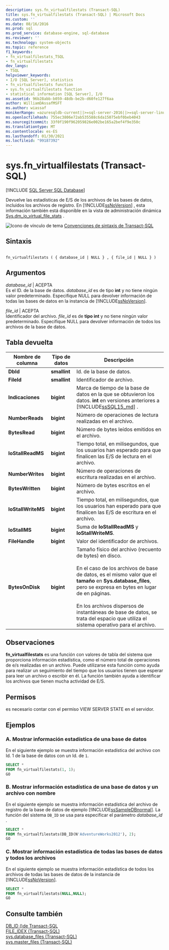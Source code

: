 ```yaml
---
description: sys.fn_virtualfilestats (Transact-SQL)
title: sys.fn_virtualfilestats (Transact-SQL) | Microsoft Docs
ms.custom: ''
ms.date: 08/16/2016
ms.prod: sql
ms.prod_service: database-engine, sql-database
ms.reviewer: ''
ms.technology: system-objects
ms.topic: reference
f1_keywords:
- fn_virtualfilestats_TSQL
- fn_virtualfilestats
dev_langs:
- TSQL
helpviewer_keywords:
- I/O [SQL Server], statistics
- fn_virtualfilestats function
- sys.fn_virtualfilestats function
- statistical information [SQL Server], I/O
ms.assetid: 96b28abb-b059-48db-be2b-d60fe127f6aa
author: WilliamDAssafMSFT
ms.author: wiassaf
monikerRange: =azuresqldb-current||>=sql-server-2016||>=sql-server-linux-2017||=azuresqldb-mi-current
ms.openlocfilehash: 755ec3806e72ab535588c6da15075ebf0beb4043
ms.sourcegitcommit: 33f0f190f962059826e002be165a2bef4f9e350c
ms.translationtype: MT
ms.contentlocale: es-ES
ms.lasthandoff: 01/30/2021
ms.locfileid: "99187392"
---
```

# <a name="sysfn_virtualfilestats-transact-sql"></a>sys.fn_virtualfilestats (Transact-SQL)
[!INCLUDE [SQL Server SQL Database](../../includes/applies-to-version/sql-asdb.md)]

  Devuelve las estadísticas de E/S de los archivos de las bases de datos, incluidos los archivos de registro. En [!INCLUDE[ssNoVersion](../../includes/ssnoversion-md.md)] , esta información también está disponible en la vista de administración dinámica [Sys.dm_io_virtual_file_stats](../../relational-databases/system-dynamic-management-views/sys-dm-io-virtual-file-stats-transact-sql.md) .  

 ![Icono de vínculo de tema](../../database-engine/configure-windows/media/topic-link.gif "Icono de vínculo de tema") [Convenciones de sintaxis de Transact-SQL](../../t-sql/language-elements/transact-sql-syntax-conventions-transact-sql.md)  
  
## <a name="syntax"></a>Sintaxis  
  
```  
  
fn_virtualfilestats ( { database_id | NULL } , { file_id | NULL } )  
```  
  
## <a name="arguments"></a>Argumentos  
 *database_id* | ACEPTA  
 Es el ID. de la base de datos. *database_id* es de tipo **int** y no tiene ningún valor predeterminado. Especifique NULL para devolver información de todas las bases de datos en la instancia de [!INCLUDE[ssNoVersion](../../includes/ssnoversion-md.md)].  
  
 *file_id* | ACEPTA  
 Identificador del archivo. *file_id* es de **tipo int** y no tiene ningún valor predeterminado. Especifique NULL para devolver información de todos los archivos de la base de datos.  
  
## <a name="table-returned"></a>Tabla devuelta  
  
|Nombre de columna|Tipo de datos|Descripción|  
|-----------------|---------------|-----------------|  
|**DbId**|**smallint**|Id. de la base de datos.|  
|**FileId**|**smallint**|Identificador de archivo.|  
|**Indicaciones**|**bigint**|Marca de tiempo de la base de datos en la que se obtuvieron los datos. **int** en versiones anteriores a [!INCLUDE[ssSQL15_md](../../includes/sssql16-md.md)] . |  
|**NumberReads**|**bigint**|Número de operaciones de lectura realizadas en el archivo.|  
|**BytesRead**|**bigint**|Número de bytes leídos emitidos en el archivo.|  
|**IoStallReadMS**|**bigint**|Tiempo total, en milisegundos, que los usuarios han esperado para que finalicen las E/S de lectura en el archivo.|  
|**NumberWrites**|**bigint**|Número de operaciones de escritura realizadas en el archivo.|  
|**BytesWritten**|**bigint**|Número de bytes escritos en el archivo.|  
|**IoStallWriteMS**|**bigint**|Tiempo total, en milisegundos, que los usuarios han esperado para que finalicen las E/S de escritura en el archivo.|  
|**IoStallMS**|**bigint**|Suma de **IoStallReadMS** y **IoStallWriteMS**.|  
|**FileHandle**|**bigint**|Valor del identificador de archivos.|  
|**BytesOnDisk**|**bigint**|Tamaño físico del archivo (recuento de bytes) en disco.<br /><br /> En el caso de los archivos de base de datos, es el mismo valor que el **tamaño** en **Sys.database_files**, pero se expresa en bytes en lugar de en páginas.<br /><br /> En los archivos dispersos de instantáneas de base de datos, se trata del espacio que utiliza el sistema operativo para el archivo.|  
  
## <a name="remarks"></a>Observaciones  
 **fn_virtualfilestats** es una función con valores de tabla del sistema que proporciona información estadística, como el número total de operaciones de e/s realizadas en un archivo. Puede utilizarse esta función como ayuda para realizar un seguimiento del tiempo que los usuarios tienen que esperar para leer un archivo o escribir en él. La función también ayuda a identificar los archivos que tienen mucha actividad de E/S.  
  
## <a name="permissions"></a>Permisos  
 es necesario contar con el permiso VIEW SERVER STATE en el servidor.  
  
## <a name="examples"></a>Ejemplos  
  
### <a name="a-displaying-statistical-information-for-a-database"></a>A. Mostrar información estadística de una base de datos  
 En el siguiente ejemplo se muestra información estadística del archivo con Id. 1 de la base de datos con un Id. de `1`.  
  
```sql  
SELECT *  
FROM fn_virtualfilestats(1, 1);  
GO  
```  
  
### <a name="b-displaying-statistical-information-for-a-named-database-and-file"></a>B. Mostrar información estadística de una base de datos y un archivo con nombre  
 En el siguiente ejemplo se muestra información estadística del archivo de registro de la base de datos de ejemplo [!INCLUDE[ssSampleDBnormal](../../includes/sssampledbnormal-md.md)]. La función del sistema `DB_ID` se usa para especificar el parámetro *database_id* .  
  
```sql  
SELECT *  
FROM fn_virtualfilestats(DB_ID(N'AdventureWorks2012'), 2);  
GO  
```  
  
### <a name="c-displaying-statistical-information-for-all-databases-and-files"></a>C. Mostrar información estadística de todas las bases de datos y todos los archivos  
 En el siguiente ejemplo se muestra información estadística de todos los archivos de todas las bases de datos de la instancia de [!INCLUDE[ssNoVersion](../../includes/ssnoversion-md.md)].  
  
```sql  
SELECT *  
FROM fn_virtualfilestats(NULL,NULL);  
GO  
```  
  
## <a name="see-also"></a>Consulte también  
 [DB_ID &#40;&#41;de Transact-SQL ](../../t-sql/functions/db-id-transact-sql.md)   
 [FILE_IDEX &#40;Transact-SQL&#41;](../../t-sql/functions/file-idex-transact-sql.md)   
 [sys.database_files &#40;Transact-SQL&#41;](../../relational-databases/system-catalog-views/sys-database-files-transact-sql.md)   
 [sys.master_files &#40;Transact-SQL&#41;](../../relational-databases/system-catalog-views/sys-master-files-transact-sql.md)  
  
  
